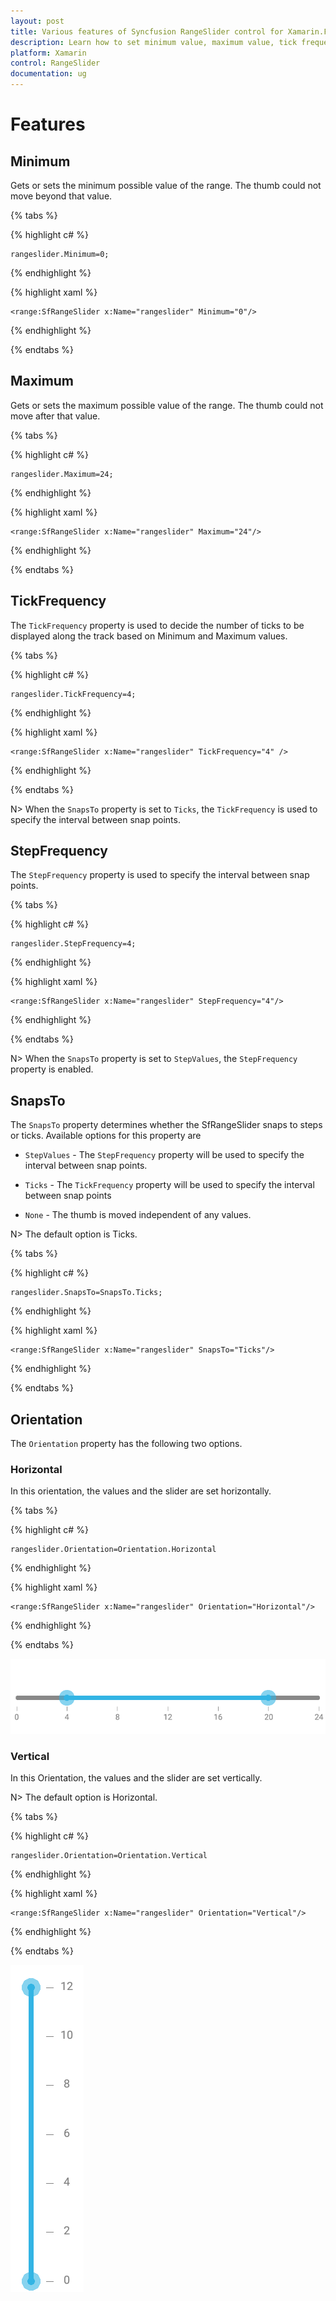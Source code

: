 ```yaml
---
layout: post
title: Various features of Syncfusion RangeSlider control for Xamarin.Forms
description: Learn how to set minimum value, maximum value, tick frequency, step frequency, enabling snaps to support and orientation for RangeSlider
platform: Xamarin
control: RangeSlider
documentation: ug
---
```


# Features

## Minimum

Gets or sets the minimum possible value of the range. The thumb could not move beyond that value.

{% tabs %}

{% highlight c# %}

	rangeslider.Minimum=0;

{% endhighlight %}

{% highlight xaml %}

	<range:SfRangeSlider x:Name="rangeslider" Minimum="0"/>
	
{% endhighlight %}

{% endtabs %}

## Maximum

Gets or sets the maximum possible value of the range. The thumb could not move after that value.

{% tabs %}

{% highlight c# %}

	rangeslider.Maximum=24;

{% endhighlight %}

{% highlight xaml %}

	<range:SfRangeSlider x:Name="rangeslider" Maximum="24"/>
	
{% endhighlight %}

{% endtabs %}

## TickFrequency

The `TickFrequency` property is used to decide the number of ticks to be displayed along the track based on Minimum and Maximum values.

{% tabs %}

{% highlight c# %}

	rangeslider.TickFrequency=4;

{% endhighlight %}

{% highlight xaml %}

	<range:SfRangeSlider x:Name="rangeslider" TickFrequency="4" />
	
{% endhighlight %}

{% endtabs %}

N> When the `SnapsTo` property is set to `Ticks`, the `TickFrequency` is used to specify the interval between snap points.

## StepFrequency

The `StepFrequency` property is used to specify the interval between snap points.

{% tabs %}

{% highlight c# %}

	rangeslider.StepFrequency=4;

{% endhighlight %}

{% highlight xaml %}

	<range:SfRangeSlider x:Name="rangeslider" StepFrequency="4"/>
	
{% endhighlight %}

{% endtabs %}

N> When the `SnapsTo` property is set to `StepValues`, the `StepFrequency` property is enabled.

## SnapsTo

The `SnapsTo` property determines whether the SfRangeSlider snaps to steps or ticks. Available options for this property are

* `StepValues` - The `StepFrequency` property will be used to specify the interval between snap points.

* `Ticks` - The `TickFrequency` property will be used to specify the interval between snap points

* `None` - The thumb is moved independent of any values.

N> The default option is Ticks.

{% tabs %}

{% highlight c# %}

	rangeslider.SnapsTo=SnapsTo.Ticks;

{% endhighlight %}

{% highlight xaml %}

	<range:SfRangeSlider x:Name="rangeslider" SnapsTo="Ticks"/>
	
{% endhighlight %}

{% endtabs %}

## Orientation

The `Orientation` property has the following two options.

### Horizontal

In this orientation, the values and the slider are set horizontally. 

{% tabs %}

{% highlight c# %}

	rangeslider.Orientation=Orientation.Horizontal

{% endhighlight %}

{% highlight xaml %}

	<range:SfRangeSlider x:Name="rangeslider" Orientation="Horizontal"/>
	
{% endhighlight %}

{% endtabs %}

![](images/RangeSlider-Horizontal.png)

### Vertical

In this Orientation, the values and the slider are set vertically. 

N> The default option is Horizontal.

{% tabs %}

{% highlight c# %}

	rangeslider.Orientation=Orientation.Vertical

{% endhighlight %}

{% highlight xaml %}

	<range:SfRangeSlider x:Name="rangeslider" Orientation="Vertical"/>
	
{% endhighlight %}

{% endtabs %}

![](images/RangeSlider-Vertical.png)


